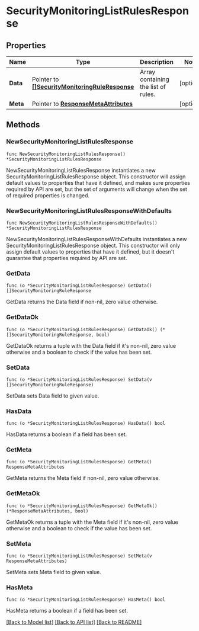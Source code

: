 # SecurityMonitoringListRulesResponse

## Properties

Name | Type | Description | Notes
---- | ---- | ----------- | ------
**Data** | Pointer to [**[]SecurityMonitoringRuleResponse**](SecurityMonitoringRuleResponse.md) | Array containing the list of rules. | [optional] 
**Meta** | Pointer to [**ResponseMetaAttributes**](ResponseMetaAttributes.md) |  | [optional] 

## Methods

### NewSecurityMonitoringListRulesResponse

`func NewSecurityMonitoringListRulesResponse() *SecurityMonitoringListRulesResponse`

NewSecurityMonitoringListRulesResponse instantiates a new SecurityMonitoringListRulesResponse object.
This constructor will assign default values to properties that have it defined,
and makes sure properties required by API are set, but the set of arguments
will change when the set of required properties is changed.

### NewSecurityMonitoringListRulesResponseWithDefaults

`func NewSecurityMonitoringListRulesResponseWithDefaults() *SecurityMonitoringListRulesResponse`

NewSecurityMonitoringListRulesResponseWithDefaults instantiates a new SecurityMonitoringListRulesResponse object.
This constructor will only assign default values to properties that have it defined,
but it doesn't guarantee that properties required by API are set.

### GetData

`func (o *SecurityMonitoringListRulesResponse) GetData() []SecurityMonitoringRuleResponse`

GetData returns the Data field if non-nil, zero value otherwise.

### GetDataOk

`func (o *SecurityMonitoringListRulesResponse) GetDataOk() (*[]SecurityMonitoringRuleResponse, bool)`

GetDataOk returns a tuple with the Data field if it's non-nil, zero value otherwise
and a boolean to check if the value has been set.

### SetData

`func (o *SecurityMonitoringListRulesResponse) SetData(v []SecurityMonitoringRuleResponse)`

SetData sets Data field to given value.

### HasData

`func (o *SecurityMonitoringListRulesResponse) HasData() bool`

HasData returns a boolean if a field has been set.

### GetMeta

`func (o *SecurityMonitoringListRulesResponse) GetMeta() ResponseMetaAttributes`

GetMeta returns the Meta field if non-nil, zero value otherwise.

### GetMetaOk

`func (o *SecurityMonitoringListRulesResponse) GetMetaOk() (*ResponseMetaAttributes, bool)`

GetMetaOk returns a tuple with the Meta field if it's non-nil, zero value otherwise
and a boolean to check if the value has been set.

### SetMeta

`func (o *SecurityMonitoringListRulesResponse) SetMeta(v ResponseMetaAttributes)`

SetMeta sets Meta field to given value.

### HasMeta

`func (o *SecurityMonitoringListRulesResponse) HasMeta() bool`

HasMeta returns a boolean if a field has been set.


[[Back to Model list]](../README.md#documentation-for-models) [[Back to API list]](../README.md#documentation-for-api-endpoints) [[Back to README]](../README.md)


